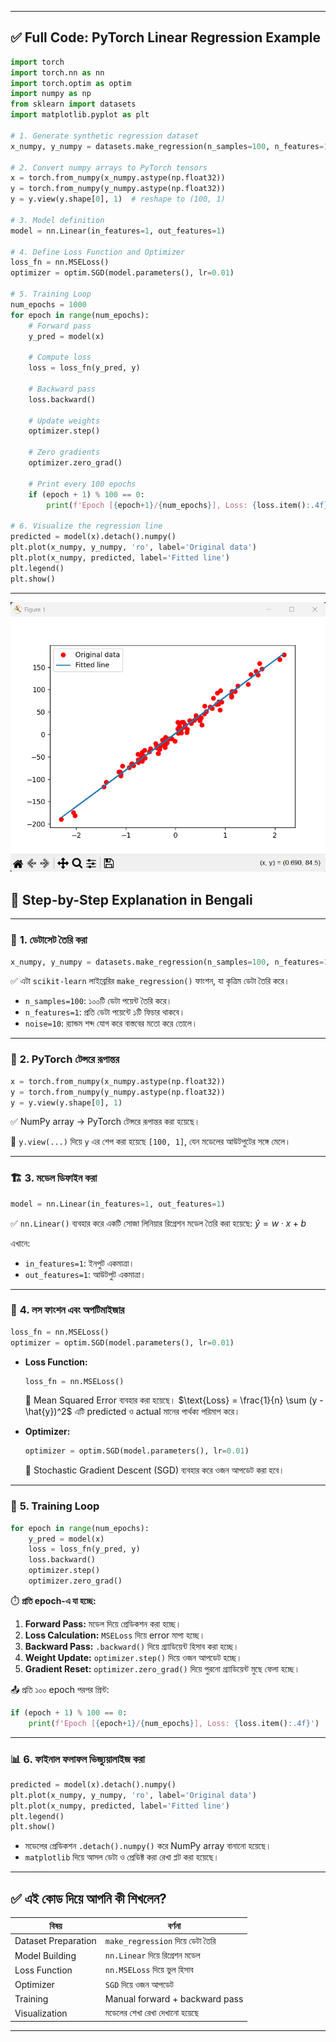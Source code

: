 
---

## ✅ Full Code: PyTorch Linear Regression Example

```python
import torch
import torch.nn as nn
import torch.optim as optim
import numpy as np
from sklearn import datasets
import matplotlib.pyplot as plt

# 1. Generate synthetic regression dataset
x_numpy, y_numpy = datasets.make_regression(n_samples=100, n_features=1, noise=10, random_state=1)

# 2. Convert numpy arrays to PyTorch tensors
x = torch.from_numpy(x_numpy.astype(np.float32))
y = torch.from_numpy(y_numpy.astype(np.float32))
y = y.view(y.shape[0], 1)  # reshape to (100, 1)

# 3. Model definition
model = nn.Linear(in_features=1, out_features=1)

# 4. Define Loss Function and Optimizer
loss_fn = nn.MSELoss()
optimizer = optim.SGD(model.parameters(), lr=0.01)

# 5. Training Loop
num_epochs = 1000
for epoch in range(num_epochs):
    # Forward pass
    y_pred = model(x)

    # Compute loss
    loss = loss_fn(y_pred, y)

    # Backward pass
    loss.backward()

    # Update weights
    optimizer.step()

    # Zero gradients
    optimizer.zero_grad()

    # Print every 100 epochs
    if (epoch + 1) % 100 == 0:
        print(f'Epoch [{epoch+1}/{num_epochs}], Loss: {loss.item():.4f}')

# 6. Visualize the regression line
predicted = model(x).detach().numpy()
plt.plot(x_numpy, y_numpy, 'ro', label='Original data')
plt.plot(x_numpy, predicted, label='Fitted line')
plt.legend()
plt.show()
```

---

![Linear Regression Output](https://raw.githubusercontent.com/Mahfuzar148/Machine-Learning-and-Deep-learning/main/Pytorch/Linear%20regression/linear_regression_output.png)


## 🧠 Step-by-Step Explanation in Bengali

---

### 🔢 **1. ডেটাসেট তৈরি করা**

```python
x_numpy, y_numpy = datasets.make_regression(n_samples=100, n_features=1, noise=10, random_state=1)
```

✅ এটা `scikit-learn` লাইব্রেরির `make_regression()` ফাংশন, যা কৃত্রিম ডেটা তৈরি করে।

* `n_samples=100`: ১০০টি ডেটা পয়েন্ট তৈরি করে।
* `n_features=1`: প্রতি ডেটা পয়েন্টে ১টি ফিচার থাকবে।
* `noise=10`: র‍্যান্ডম শব্দ যোগ করে বাস্তবের মতো করে তোলে।

---

### 🔁 **2. PyTorch টেন্সরে রূপান্তর**

```python
x = torch.from_numpy(x_numpy.astype(np.float32))
y = torch.from_numpy(y_numpy.astype(np.float32))
y = y.view(y.shape[0], 1)
```

✅ NumPy array → PyTorch টেন্সরে রূপান্তর করা হয়েছে।

🔄 `y.view(...)` দিয়ে `y` এর শেপ করা হয়েছে `[100, 1]`, যেন মডেলের আউটপুটের সঙ্গে মেলে।

---

### 🏗️ **3. মডেল ডিফাইন করা**

```python
model = nn.Linear(in_features=1, out_features=1)
```

✅ `nn.Linear()` ব্যবহার করে একটি সোজা লিনিয়ার রিগ্রেশন মডেল তৈরি করা হয়েছে:
$\hat{y} = w \cdot x + b$

এখানে:

* `in_features=1`: ইনপুট একমাত্রা।
* `out_features=1`: আউটপুট একমাত্রা।

---

### 🧮 **4. লস ফাংশন এবং অপটিমাইজার**

```python
loss_fn = nn.MSELoss()
optimizer = optim.SGD(model.parameters(), lr=0.01)
```

* **Loss Function:**

  ```python
  loss_fn = nn.MSELoss()
  ```

  📏 Mean Squared Error ব্যবহার করা হয়েছে।
  $\text{Loss} = \frac{1}{n} \sum (y - \hat{y})^2$
  এটি predicted ও actual মানের পার্থক্য পরিমাপ করে।

* **Optimizer:**

  ```python
  optimizer = optim.SGD(model.parameters(), lr=0.01)
  ```

  🔁 Stochastic Gradient Descent (SGD) ব্যবহার করে ওজন আপডেট করা হবে।

---

### 🔁 **5. Training Loop**

```python
for epoch in range(num_epochs):
    y_pred = model(x)
    loss = loss_fn(y_pred, y)
    loss.backward()
    optimizer.step()
    optimizer.zero_grad()
```

⏱️ **প্রতি epoch-এ যা হচ্ছে:**

1. **Forward Pass:** মডেল দিয়ে প্রেডিকশন করা হচ্ছে।
2. **Loss Calculation:** `MSELoss` দিয়ে error মাপা হচ্ছে।
3. **Backward Pass:** `.backward()` দিয়ে গ্র্যাডিয়েন্ট হিসাব করা হচ্ছে।
4. **Weight Update:** `optimizer.step()` দিয়ে ওজন আপডেট হচ্ছে।
5. **Gradient Reset:** `optimizer.zero_grad()` দিয়ে পুরনো গ্র্যাডিয়েন্ট মুছে ফেলা হচ্ছে।

📤 প্রতি ১০০ epoch পরপর প্রিন্ট:

```python
if (epoch + 1) % 100 == 0:
    print(f'Epoch [{epoch+1}/{num_epochs}], Loss: {loss.item():.4f}')
```

---

### 📊 **6. ফাইনাল ফলাফল ভিজ্যুয়ালাইজ করা**

```python
predicted = model(x).detach().numpy()
plt.plot(x_numpy, y_numpy, 'ro', label='Original data')
plt.plot(x_numpy, predicted, label='Fitted line')
plt.legend()
plt.show()
```

* মডেলের প্রেডিকশন `.detach().numpy()` করে NumPy array বানানো হয়েছে।
* `matplotlib` দিয়ে আসল ডেটা ও প্রেডিক্ট করা রেখা প্লট করা হয়েছে।

---

## ✅ এই কোড দিয়ে আপনি কী শিখলেন?

| বিষয়                | বর্ণনা                           |
| ------------------- | -------------------------------- |
| Dataset Preparation | `make_regression` দিয়ে ডেটা তৈরি |
| Model Building      | `nn.Linear` দিয়ে রিগ্রেশন মডেল   |
| Loss Function       | `nn.MSELoss` দিয়ে ভুল হিসাব      |
| Optimizer           | `SGD` দিয়ে ওজন আপডেট             |
| Training            | Manual forward + backward pass   |
| Visualization       | মডেলের শেখা রেখা দেখানো হয়েছে    |

---


